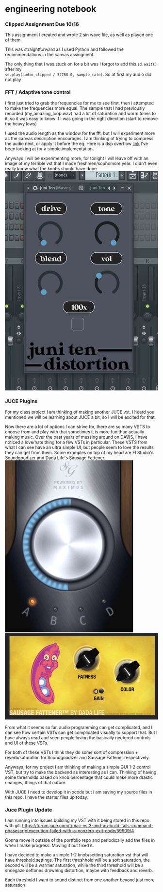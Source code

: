 # engineering notebook

### Clipped Assignment Due 10/16
This assignment I created and wrote 2 sin wave file, as well as played one of them.

This was straightforward as I used Python and followed the recommendations in the canvas assingment.

The only thing that I was stuck on for a bit was I forgot to add this `sd.wait()` after my  
`sd.play(audio_clipped / 32768.0, sample_rate)`. So at first my audio did not play

### FFT / Adaptive tone control
I first just tried to grab the frequencies for me to see first, then i attempted to make the frequencies more equal. 
The sample that I had previously recorded (my_amazing_loop.wav) had a lot of saturation and warm tones to it, so it was easy to know if I was going in the right direction (start to remove the heavy lows)

I used the audio length as the window for the fft, but I will experiment more as the canvas description encourages. I am thinking of trying to compress the audio next, or apply it before the eq. Here is a dsp overflow [link](https://dsp.stackexchange.com/questions/10536/help-implementing-audio-dynamic-range-compression?noredirect=1&lq=1) I've been looking at for a simple implementation.

Anyways I will be experimenting more, for tonight I will leave off with an image of my terrible vst that I made freshmen/sophomore year. I didn't even really know what the knobs should have done
![JuniTen](image.png)

### JUCE Plugins
For my class project I am thinking of making another JUCE vst. I heard you mentioned we will be learning about JUCE a bit, so I will be excited for that.

Now there are a lot of options I can strive for, there are so many VSTS to choose from and play with that sometimes it is more fun than actually making music. Over the past years of messing around on DAWS, I have noticed a love/hate thing for a few VSTs in particular. These VSTS from what I can see have an ultra simple UI, but people seem to love the results they can get from them. Some examples on top of my head are Fl Studio's Soundgoodizer and Dada Life's Sausage Fattener.
![Soundgoodizer](image-2.png)
![sausage fattener](image-1.png)

From what it seems so far, audio programming can get complicated, and I can see how certain VSTs can get complicated visually to support that. But I have always read and seen people loving the basically neutered controls and UI of these VSTs. 

For both of these VSTs I think they do some sort of compression + reverb/saturation for Soundgoodizer and Sausage Fattener respectively. 

Anyways, for my project I am thinking of making a simple GUI 1-2 control VST, but try to make the backend as interesting as I can. Thinking of having some thresholds based on knob percentage that could make more drastic changes, things of that nature. 

With JUCE I need to develop it in xcode but i am saving my source files in this repo. I have the starter files up today.

### Juce Plugin Update
I am running into issues building my VST with it being stored in this repo with git. 
https://forum.juce.com/t/mac-vst3-and-au-build-fails-command-phasescriptexecution-failed-with-a-nonzero-exit-code/59909/4

Gonna move it outside of the portfolio repo and periodically add the files in when I make progress. Moving it out fixed it.

I have decided to make a simple 1-2 knob/setting saturation vst that will have threshold settings. The first threshhold will be a soft saturation, the second will be a warmer saturation, while the third threshold will be a shoegaze deftones drowning distortion, maybe with feedback and reverb.

Each threshold I want to sound distinct from one another beyond just more saturation

